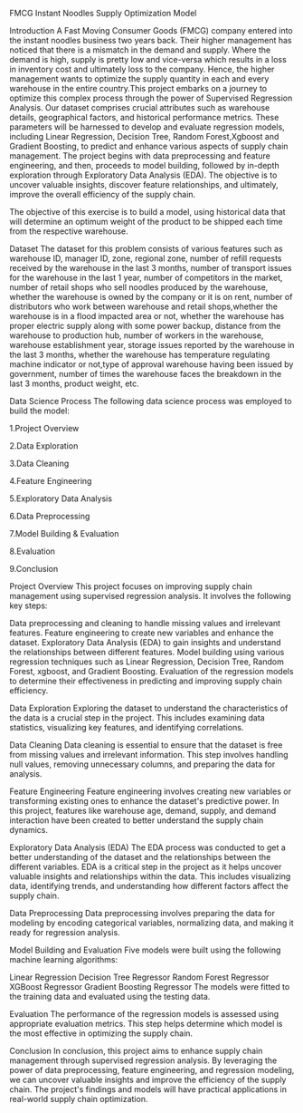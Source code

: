 FMCG Instant Noodles Supply Optimization Model

Introduction
A Fast Moving Consumer Goods (FMCG) company entered into the instant noodles business two years back. Their higher management has noticed that there is a mismatch in the demand and supply. Where the demand is high, supply is pretty low and vice-versa which results in a loss in inventory cost and ultimately loss to the company. Hence, the higher management wants to optimize the supply quantity in each and every warehouse in the entire country.This project embarks on a journey to optimize this complex process through the power of Supervised Regression Analysis. Our dataset comprises crucial attributes such as warehouse details, geographical factors, and historical performance metrics. These parameters will be harnessed to develop and evaluate regression models, including Linear Regression, Decision Tree, Random Forest,Xgboost  and Gradient Boosting, to predict and enhance various aspects of supply chain management. The project begins with data preprocessing and feature engineering, and then, proceeds to model building, followed by in-depth exploration through Exploratory Data Analysis (EDA). The objective is to uncover valuable insights, discover feature relationships, and ultimately, improve the overall efficiency of the supply chain.

The objective of this exercise is to build a model, using historical data that will determine an optimum weight of the product to be shipped each time from the respective warehouse.

Dataset
The dataset for this problem consists of various features such as warehouse ID, manager ID, zone, regional zone, number of refill requests received by the warehouse in the last 3 months, number of transport issues for the warehouse in the last 1 year, number of competitors in the market, number of retail shops who sell noodles produced by the warehouse, whether the warehouse is owned by the company or it is on rent, number of distributors who work between warehouse and retail shops,whether the warehouse is in a flood impacted area or not, whether the warehouse has proper electric supply along with some power backup, distance from the warehouse to production hub, number of workers in the warehouse, warehouse establishment year, storage issues reported by the warehouse in the last 3 months, whether the warehouse has temperature regulating machine indicator or not,type of approval warehouse having been issued by government, number of times the warehouse faces the breakdown in the last 3 months, product weight, etc.

Data Science Process
The following data science process was employed to build the model:

1.Project Overview

2.Data Exploration

3.Data Cleaning

4.Feature Engineering

5.Exploratory Data Analysis

6.Data Preprocessing

7.Model Building & Evaluation

8.Evaluation

9.Conclusion

Project Overview
This project focuses on improving supply chain management using supervised regression analysis. It involves the following key steps:

Data preprocessing and cleaning to handle missing values and irrelevant features. Feature engineering to create new variables and enhance the dataset. Exploratory Data Analysis (EDA) to gain insights and understand the relationships between different features. Model building using various regression techniques such as Linear Regression, Decision Tree, Random Forest, xgboost, and Gradient Boosting. Evaluation of the regression models to determine their effectiveness in predicting and improving supply chain efficiency.

Data Exploration
Exploring the dataset to understand the characteristics of the data is a crucial step in the project. This includes examining data statistics, visualizing key features, and identifying correlations.

Data Cleaning
Data cleaning is essential to ensure that the dataset is free from missing values and irrelevant information. This step involves handling null values, removing unnecessary columns, and preparing the data for analysis.

Feature Engineering
Feature engineering involves creating new variables or transforming existing ones to enhance the dataset's predictive power. In this project, features like warehouse age, demand, supply, and demand interaction have been created to better understand the supply chain dynamics.

Exploratory Data Analysis (EDA)
The EDA process was conducted to get a better understanding of the dataset and the relationships between the different variables. EDA is a critical step in the project as it helps uncover valuable insights and relationships within the data. This includes visualizing data, identifying trends, and understanding how different factors affect the supply chain.

Data Preprocessing
Data preprocessing involves preparing the data for modeling by encoding categorical variables, normalizing data, and making it ready for regression analysis.

Model Building and Evaluation
Five models were built using the following machine learning algorithms:

Linear Regression
Decision Tree Regressor
Random Forest Regressor
XGBoost Regressor
Gradient Boosting Regressor
The models were fitted to the training data and evaluated using the testing data.

Evaluation
The performance of the regression models is assessed using appropriate evaluation metrics. This step helps determine which model is the most effective in optimizing the supply chain.

Conclusion
In conclusion, this project aims to enhance supply chain management through supervised regression analysis. By leveraging the power of data preprocessing, feature engineering, and regression modeling, we can uncover valuable insights and improve the efficiency of the supply chain. The project's findings and models will have practical applications in real-world supply chain optimization.